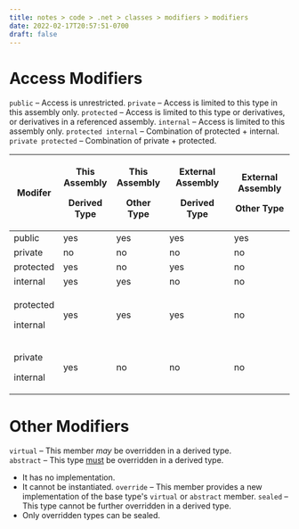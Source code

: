 ```yaml
---
title: notes > code > .net > classes > modifiers > modifiers
date: 2022-02-17T20:57:51-0700
draft: false
---
```

# Access Modifiers
`public` – Access is unrestricted.
`private` – Access is limited to this type in this assembly only.
`protected` – Access is limited to this type or derivatives, or derivatives in a referenced assembly.
`internal` – Access is limited to this assembly only.
`protected internal` – Combination of protected + internal.
`private protected` – Combination of private + protected.


<table>
<colgroup>
<col style="width: 14%" />
<col style="width: 19%" />
<col style="width: 19%" />
<col style="width: 24%" />
<col style="width: 22%" />
</colgroup>
<thead>
<tr class="header">
<th>Modifer</th>
<th><p>This Assembly</p>
<p>Derived Type</p></th>
<th><p>This Assembly</p>
<p>Other Type</p></th>
<th><p>External Assembly</p>
<p>Derived Type</p></th>
<th><p>External Assembly</p>
<p>Other Type</p></th>
</tr>
</thead>
<tbody>
<tr class="odd">
<td>public</td>
<td>yes</td>
<td>yes</td>
<td>yes</td>
<td>yes</td>
</tr>
<tr class="even">
<td>private</td>
<td>no</td>
<td>no</td>
<td>no</td>
<td>no</td>
</tr>
<tr class="odd">
<td>protected</td>
<td>yes</td>
<td>no</td>
<td>yes</td>
<td>no</td>
</tr>
<tr class="even">
<td>internal</td>
<td>yes</td>
<td>yes</td>
<td>no</td>
<td>no</td>
</tr>
<tr class="odd">
<td><p>protected</p>
<p>internal</p></td>
<td>yes</td>
<td>yes</td>
<td>yes</td>
<td>no</td>
</tr>
<tr class="even">
<td><p>private</p>
<p>internal</p></td>
<td>yes</td>
<td>no</td>
<td>no</td>
<td>no</td>
</tr>
</tbody>
</table>

# Other Modifiers
`virtual` – This member *may* be overridden in a derived type.  
`abstract` – This type <u>must</u> be overridden in a derived type.  
- It has no implementation.
- It cannot be instantiated.
`override` – This member provides a new implementation of the base type's `virtual` or `abstract` member.
`sealed` – This type cannot be further overridden in a derived type.
- Only overridden types can be sealed.
